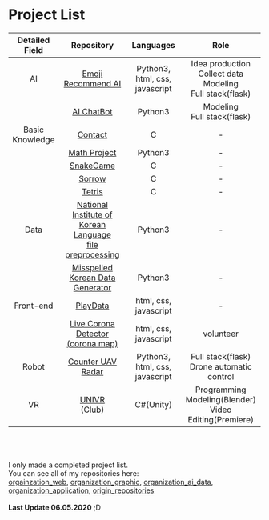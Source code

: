 # Project List

|Detailed<br>Field|Repository|Languages|Role|
|:--:|:--:|:--:|:--:|
|AI|[Emoji Recommend AI](https://github.com/sejongresearch/EmojiRecommend)|Python3, html, css, javascript|Idea production<br>Collect data<br>Modeling<br>Full stack(flask)|
||[AI ChatBot](https://github.com/min942773/SejongHackathon)|Python3|Modeling<br>Full stack(flask)|
|Basic<br>Knowledge|[Contact](https://github.com/kimkyeongnam/Contact-Program-Project)|C|-|
||[Math Project](https://github.com/kimkyeongnam/PROJECT_Math-AI)|Python3|-|
||[SnakeGame](https://github.com/kimkyeongnam/OSS-SnakeGame)|C|-|
||[Sorrow](https://github.com/melisdiary/SW-Basic-Design)|C|-|
||[Tetris](https://github.com/kimkyeongnam/Tetris)|C|-|
|Data|[National Institute of Korean Language<br>file preprocessing](https://github.com/study-ai-data/nikl)|Python3|-|
||[Misspelled Korean Data Generator](https://github.com/study-ai-data/mkdg)|Python3|-|
|Front-end|[PlayData](https://github.com/study-front-back/PlayData)|html, css, javascript|-|
||[Live Corona Detector<br>(corona map)](https://github.com/LiveCoronaDetector/livecod)|html, css, javascript|volunteer|
|Robot|[Counter UAV Radar](https://github.com/seonghapark/cuav)|Python3, html, css, javascript|Full stack(flask)<br>Drone automatic control|
|VR|[UNIVR](https://github.com/sejongunivr)<br>(Club)|C#(Unity)|Programming<br>Modeling(Blender)<br>Video Editing(Premiere)|

<br><br><br>
I only made a completed project list.<br>
You can see all of my repositories here:<br>
[orgainzation_web](https://github.com/study-front-back), [organization_graphic](https://github.com/study-graphic), [organization_ai_data](https://github.com/study-ai-data), [organization_application](https://github.com/study-application), [origin_repositories](https://github.com/kimkyeongnam?tab=repositories)
<br><br>**Last Update 06.05.2020** ;D
